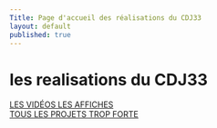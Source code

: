 ```yaml
---
Title: Page d'accueil des réalisations du CDJ33
layout: default
published: true
---
```

<h1>les realisations du CDJ33</h1>
<nav class="main-menu"> 
    <div class="row">
        <a href="./video.htm">
            <span>LES VIDÉOS</span>
        </a>
        <a href="{{site.baseurl}}/realisations/affiches.html">
            <span>LES AFFICHES</span>
        </a>
    </div>
    <div class="row">
        <a href="./projets.html">
            <span>TOUS LES PROJETS</span>
        </a>
         <a href="./video.htm">
            <span>TROP FORTE</span>
        </a>
    </div>
</nav>
